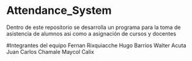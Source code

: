 # Attendance_System
Dentro de este repositorio se desarrolla un programa para la toma de asistencia de alumnos asi como a asignación de cursos y docentes

#Integrantes del equipo
Fernan Rixquiacche
Hugo Barrios
Walter Acuta
Juan Carlos Chamale
Maycol Calix
